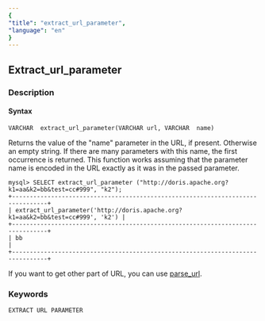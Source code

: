```yaml
---
{
"title": "extract_url_parameter",
"language": "en"
}
---
```


<!-- 
Licensed to the Apache Software Foundation (ASF) under one
or more contributor license agreements.  See the NOTICE 
file
distributed with this work for additional information
regarding copyright ownership.  The ASF licenses this file
to you under the Apache License, Version 2.0 (the
"License"); you may not use this file except in compliance
with the License.  You may obtain a copy of the License at

  http://www.apache.org/licenses/LICENSE-2.0

Unless required by applicable law or agreed to in writing,
software distributed under the License is distributed on 
an
"AS IS" BASIS, WITHOUT WARRANTIES OR CONDITIONS OF ANY
KIND, either express or implied.  See the License for the
specific language governing permissions and limitations
under the License.
-->

## Extract_url_parameter
### Description
#### Syntax

`VARCHAR  extract_url_parameter(VARCHAR url, VARCHAR  name)`


Returns the value of the "name" parameter in the URL, if present. Otherwise an empty string.
If there are many parameters with this name, the first occurrence is returned.
This function works assuming that the parameter name is encoded in the URL exactly as it was in the passed parameter.

```
mysql> SELECT extract_url_parameter ("http://doris.apache.org?k1=aa&k2=bb&test=cc#999", "k2");
+--------------------------------------------------------------------------------+
| extract_url_parameter('http://doris.apache.org?k1=aa&k2=bb&test=cc#999', 'k2') |
+--------------------------------------------------------------------------------+
| bb                                                                             |
+--------------------------------------------------------------------------------+
```

If you want to get other part of URL, you can use [parse_url](./parse_url.md).

### Keywords
    EXTRACT URL PARAMETER
